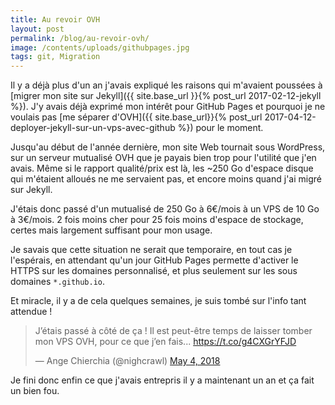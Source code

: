```yaml
---
title: Au revoir OVH
layout: post
permalink: /blog/au-revoir-ovh/
image: /contents/uploads/githubpages.jpg
tags: git, Migration
---
```

Il y a déjà plus d'un an j'avais expliqué les raisons qui m'avaient poussées à [migrer mon site sur Jekyll]({{ site.base_url }}{% post_url 2017-02-12-jekyll %}). J'y avais déjà exprimé mon intérêt pour GitHub Pages et pourquoi je ne voulais pas [me séparer d'OVH]({{ site.base_url}}{% post_url 2017-04-12-deployer-jekyll-sur-un-vps-avec-github %}) pour le moment.

Jusqu'au début de l'année dernière, mon site Web tournait sous WordPress, sur un serveur mutualisé OVH que je payais bien trop pour l'utilité que j'en avais. Même si le rapport qualité/prix est là, les ~250 Go d'espace disque qui m'étaient alloués ne me servaient pas, et encore moins quand j'ai migré sur Jekyll.

J'étais donc passé d'un mutualisé de 250 Go à 6€/mois à un VPS de 10 Go à 3€/mois. 2 fois moins cher pour 25 fois moins d'espace de stockage, certes mais largement suffisant pour mon usage.

Je savais que cette situation ne serait que temporaire, en tout cas je l'espérais, en attendant qu'un jour GitHub Pages permette d'activer le HTTPS sur les domaines personnalisé, et plus seulement sur les sous domaines `*.github.io`.

Et miracle, il y a de cela quelques semaines, je suis tombé sur l'info tant attendue !

<blockquote class="twitter-tweet" width="80%" data-lang="en"><p lang="fr" dir="ltr">J’étais passé à côté de ça ! Il est peut-être temps de laisser tomber mon VPS OVH, pour ce que j’en fais... <a href="https://t.co/g4CXGrYFJD">https://t.co/g4CXGrYFJD</a></p>&mdash; Ange Chierchia (@nighcrawl) <a href="https://twitter.com/nighcrawl/status/992267480776163329?ref_src=twsrc%5Etfw">May 4, 2018</a></blockquote>
<script async src="https://platform.twitter.com/widgets.js" charset="utf-8"></script>

Je fini donc enfin ce que j'avais entrepris il y a maintenant un an et ça fait un bien fou.
